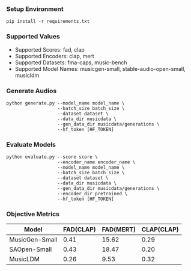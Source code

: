 ### Setup Environment
```shell
pip install -r requirements.txt
```

### Supported Values
- Supported Scores: fad, clap
- Supported Encoders: clap, mert
- Supported Datasets: fma-caps, music-bench
- Supported Model Names: musicgen-small, stable-audio-open-small, musicldm

### Generate Audios 
```shell
python generate.py --model_name model_name \
                   --batch_size batch_size \
                   --dataset dataset \
                   --data_dir musicdata \ 
                   --gen_data_dir musicdata/generations \
                   --hf_token [HF_TOKEN]
```

### Evaluate Models
```shell
python evaluate.py --score score \
                   --encoder_name encoder_name \
                   --model_name model_name \
                   --batch_size batch_size \
                   --dataset dataset \
                   --data_dir musicdata \ 
                   --gen_data_dir musicdata/generations \
                   --encoder_dir pretrained \
                   --hf_token [HF_TOKEN]
```

### Objective Metrics

| Model           | FAD(CLAP) | FAD(MERT) | CLAP(CLAP) |
|-----------------|-----------|:----------|------------|
| MusicGen-Small  | 0.41      | 15.62     | 0.29       |
| SAOpen-Small    | 0.43      | 18.47     | 0.20       |
| MusicLDM        | 0.26      | 9.53      | 0.32       |
